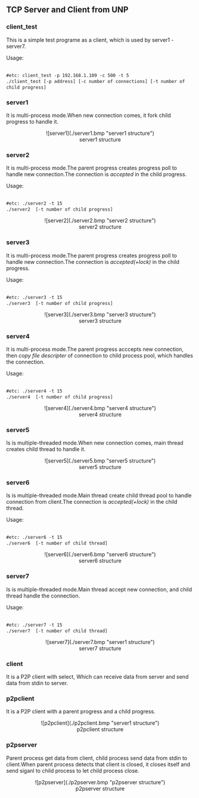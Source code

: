 TCP Server and Client from UNP
---

### client_test
This is a simple test programe  as a client, which is used by server1 - server7.

Usage:

```shell

#etc: client_test -p 192.168.1.109 -c 500 -t 5 
./client_test [-p address] [-c number of connections] [-t number of child progress]

```

### server1
It is multi-process mode.When new connection comes, it fork child progress to handle it.

<center>![server1](./server1.bmp "server1 structure")</center>
<div align = "center">server1 structure</div>

### server2
It is multi-process mode.The parent progress creates progress poll to handle new connection.The connection is *accepted* in the child progress.

Usage:

```shell

#etc: ./server2 -t 15 
./server2  [-t number of child progress]

```
<center>![server2](./server2.bmp "server2 structure")</center>
<div align = "center">server2 structure</div>

### server3
It is multi-process mode.The parent progress creates progress poll to handle new connection.The connection is *accepted(+lock)* in the child progress.

Usage:

```shell

#etc: ./server3 -t 15 
./server3  [-t number of child progress]

```
<center>![server3](./server3.bmp "server3 structure")</center>
<div align = "center">server3 structure</div>

### server4
It is multi-process mode.The parent progress acccepts new connection, then *copy file descripter* of connection to child process pool, which handles the connection. 

Usage:

```shell

#etc: ./server4 -t 15 
./server4  [-t number of child progress]

```
<center>![server4](./server4.bmp "server4 structure")</center>
<div align = "center">server4 structure</div>

### server5
Is is multiple-threaded mode.When new connection comes, main thread creates  child thread to handle it.
<center>![server5](./server5.bmp "server5 structure")</center>
<div align = "center">server5 structure</div>

### server6
Is is multiple-threaded mode.Main thread create child thread pool to handle connection from client.The connection is *accepted(+lock)* in the child thread.

Usage:

```shell

#etc: ./server6 -t 15 
./server6  [-t number of child thread]

```
<center>![server6](./server6.bmp "server6 structure")</center>
<div align = "center">server6 structure</div>

### server7
Is is multiple-threaded mode.Main thread accept new connection, and child thread handle the connection.

Usage:

```shell

#etc: ./server7 -t 15 
./server7  [-t number of child thread]

```
<center>![server7](./server7.bmp "server1 structure")</center>
<div align = "center">server7 structure</div>


### client
It is a  P2P client with select, Which can receive data from server and send data from stdin to server. 

### p2pclient

It is a  P2P client with a parent progress and a child progress.

<center>![p2pclient](./p2pclient.bmp "server1 structure")</center>
<div align = "center">p2pclient structure</div>


### p2pserver
Parent process get data from client, child process send data from stdin to client.When parent process detects that client is closed, it 
closes itself and send siganl to child process to let child process close.

<center>![p2pserver](./p2pserver.bmp "p2pserver structure")</center>
<div align = "center">p2pserver structure</div>
